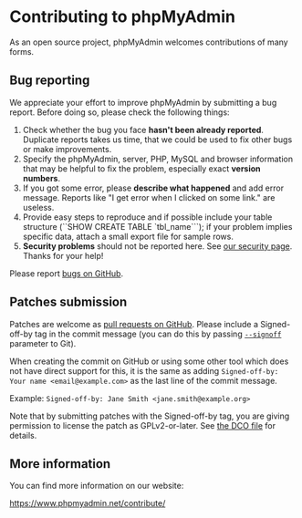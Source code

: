 # Contributing to phpMyAdmin

As an open source project, phpMyAdmin welcomes contributions of many forms.

## Bug reporting

We appreciate your effort to improve phpMyAdmin by submitting a bug report. Before doing so, please check the following things: 

1. Check whether the bug you face **hasn't been already reported**. Duplicate reports takes us time, that we could be used to fix other bugs or make improvements. 
2. Specify the phpMyAdmin, server, PHP, MySQL and browser information that may be helpful to fix the problem, especially exact **version numbers**. 
3. If you got some error, please **describe what happened** and add error message. Reports like "I get error when I clicked on some link." are useless. 
4. Provide easy steps to reproduce and if possible include your table structure (``SHOW CREATE TABLE `tbl_name```); if your problem implies specific data, attach a small export file for sample rows. 
5. **Security problems** should not be reported here. See [our security page](https://www.phpmyadmin.net/security/).
Thanks for your help! 

Please report [bugs on GitHub][1].

[1]: https://github.com/phpmyadmin/phpmyadmin/issues/new

## Patches submission

Patches are welcome as [pull requests on GitHub][2].  Please include a
Signed-off-by tag in the commit message (you can do this by passing [`--signoff`][4]
parameter to Git). 

When creating the commit on GitHub or using some other tool which does not have
direct support for this, it is the same as adding 
`Signed-off-by: Your name <email@example.com>`
as the last line of the commit message.

Example: `Signed-off-by: Jane Smith <jane.smith@example.org>`

Note that by submitting patches with the Signed-off-by tag, you are giving
permission to license the patch as GPLv2-or-later.  See [the DCO file][3] for
details.


[2]: https://github.com/phpmyadmin/phpmyadmin/pulls
[3]: https://github.com/phpmyadmin/phpmyadmin/blob/master/DCO
[4]: https://git-scm.com/docs/git-commit#Documentation/git-commit.txt---signoff

## More information

You can find more information on our website:

https://www.phpmyadmin.net/contribute/
